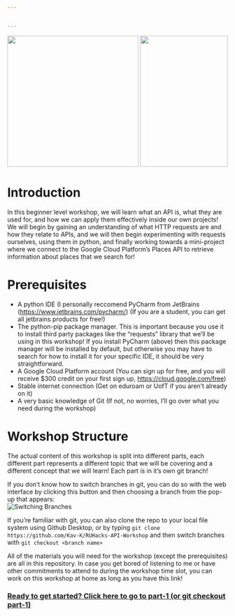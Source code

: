 ```yaml
---


---
```


<p align="center">
<img width="300px" height="300px" src="https://avatars1.githubusercontent.com/u/32022670?s=400&v=4">
<img width="200px" height="300px" src="https://res.cloudinary.com/devpost/image/fetch/s--KvBQDhLt--/c_limit,f_auto,fl_lossy,q_auto:eco,w_900/https://s3.amazonaws.com/logged-assets/trust-badge/2020/mlh-trust-badge-2020-white.svg">
 </p>
<h1 id="introduction">Introduction</h1>
<p>In this beginner level workshop, we will learn what an API is, what they are used for, and how we can apply them effectively inside our own projects! We will begin by gaining an understanding of what HTTP requests are and how they relate to APIs, and we will then begin experimenting with requests ourselves, using them in python, and finally working towards a mini-project where we connect to the Google Cloud Platform’s Places API to retrieve information about places that we search for!</p>
<h1 id="prerequisites">Prerequisites</h1>
<ul>
<li>A python IDE (I personally reccomend PyCharm from JetBrains (<a href="https://www.jetbrains.com/pycharm/">https://www.jetbrains.com/pycharm/</a>) (If you are a student, you can get all jetbrains products for free!)</li>
<li>The python-pip package manager. This is important because you use it to install third party packages like the “requests” library that we’ll be using in this workshop! If you install PyCharm (above) then this package manager will be installed by default, but otherwise you may have to search for how to install it for your specific IDE, it should be very straightforward.</li>
<li>A Google Cloud Platform account (You can sign up for free, and you will receive $300 credit on your first sign up, <a href="https://cloud.google.com/free">https://cloud.google.com/free</a>)</li>
<li>Stable internet connection (Get on eduroam or UofT if you aren’t already on it)</li>
<li>A very basic knowledge of Git (If not, no worries, I’ll go over what you need during the workshop)</li>
</ul>
<h1 id="workshop-structure">Workshop Structure</h1>
<p>The actual content of this workshop is split into different parts, each different part represents a different topic that we will be covering and a different concept that we will learn! Each part is in it’s own git branch!</p>
<p>If you don’t know how to switch branches in git, you can do so with the web interface by clicking this button and then choosing a branch from the pop-up that appears:<br>
<img src="https://i.imgur.com/L1FcTSM.png" alt="Switching Branches"></p>
<p>If you’re familiar with git, you can also clone the repo to your local file system using Github Desktop, or by typing <code>git clone https://github.com/Kav-K/RUHacks-API-Workshop</code> and then switch branches with <code>git checkout &lt;branch name&gt;</code></p>
<p>All of the materials you will need for the workshop (except the prerequisites) are all in this repository. In case you get bored of listening to me or have other commitments to attend to during the workshop time slot, you can work on this workshop at home as long as you have this link!</p>

<a href="https://github.com/Kav-K/RUHacks-API-Workshop/tree/part-1"><h3>Ready to get started? Click here to go to part-1 (or git checkout part-1)</h3></a>

